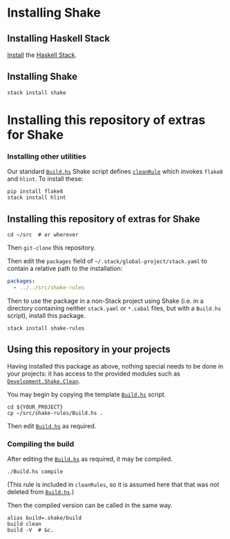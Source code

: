 # Installing Shake

## Installing Haskell Stack

[Install](https://docs.haskellstack.org/en/stable/README/#how-to-install)
the [Haskell Stack](https://haskellstack.org).

## Installing Shake

```shell
stack install shake
```

# Installing this repository of extras for Shake

### Installing other utilities

Our standard [`Build.hs`](Build.hs) Shake script defines
[`cleanRule`](Development/Shake/Clean.hs) which invokes `flake8` and
`hlint`.  To install these:

```shell
pip install flake8
stack install hlint
```

## Installing this repository of extras for Shake

```shell
cd ~/src  # or wherever
```

Then `git-clone` this repository.

Then edit the `packages` field of `~/.stack/global-project/stack.yaml` to contain a relative path to the installation:
```yaml
packages:
  - ../../src/shake-rules
```

Then to use the package in a non-Stack project using Shake (i.e. in a
directory containing neither `stack.yaml` or `*.cabal` files, but with
a `Build.hs` script), install this package.

```shell
stack install shake-rules
```

## Using this repository in your projects

Having installed this package as above, nothing special needs to be
done in your projects: it has access to the provided modules such as
[`Development.Shake.Clean`](src/Development/Shake/Clean.hs).

You may begin by copying the template [`Build.hs`](Build.hs) script.

```shell
cd ${YOUR_PROJECT}
cp ~/src/shake-rules/Build.hs .
```

Then edit [`Build.hs`](Build.hs) as required.

### Compiling the build

After editing the [`Build.hs`](Build.hs) as required, it may be compiled.

```shell
./Build.hs compile
```

(This rule is included in `cleanRules`, so it is assumed here that
that was not deleted from [`Build.hs`](Build.hs).)

Then the compiled version can be called in the same way.

```shell
alias build=.shake/build
build clean
build -V  # &c.
```
